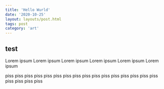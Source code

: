 ```yaml
---
title: 'Hello Wurld'
date: '2020-10-25'
layout: layouts/post.html
tags: post
category: 'art'
---
```


## test
Lorem ipsum Lorem ipsum Lorem ipsum Lorem ipsum Lorem ipsum Lorem ipsum 

piss piss piss piss piss piss piss piss piss piss piss piss piss piss piss piss piss piss piss piss 

